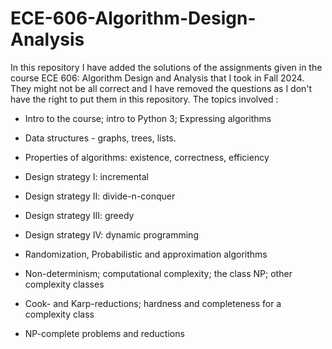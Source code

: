 # ECE-606-Algorithm-Design-Analysis

In this repository I have added the solutions of the assignments given in the course ECE 606: Algorithm Design and Analysis that I took in Fall 2024. They might not be all correct and I have removed the questions as I don't have the right to put them in this repository.
The topics involved :

- Intro to the course; intro to Python 3; Expressing algorithms

- Data structures - graphs, trees, lists.

- Properties of algorithms: existence, correctness, efficiency

- Design strategy I: incremental

- Design strategy II: divide-n-conquer

- Design strategy III: greedy

- Design strategy IV: dynamic programming

- Randomization, Probabilistic and approximation algorithms

- Non-determinism; computational complexity; the class NP; other complexity classes

- Cook- and Karp-reductions; hardness and completeness for a complexity class

- NP-complete problems and reductions
